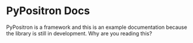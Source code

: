 # PyPositron Docs
PyPositron is a framework and this is an example documentation because the library is still in development. 
Why are you reading this?
